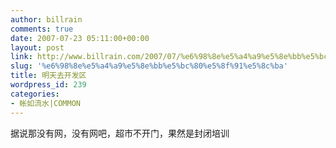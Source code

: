 ```yaml
---
author: billrain
comments: true
date: 2007-07-23 05:11:00+00:00
layout: post
link: http://www.billrain.com/2007/07/%e6%98%8e%e5%a4%a9%e5%8e%bb%e5%bc%80%e5%8f%91%e5%8c%ba/
slug: '%e6%98%8e%e5%a4%a9%e5%8e%bb%e5%bc%80%e5%8f%91%e5%8c%ba'
title: 明天去开发区
wordpress_id: 239
categories:
- 帐如流水|COMMON
---
```


据说那没有网，没有网吧，超市不开门，果然是封闭培训  

